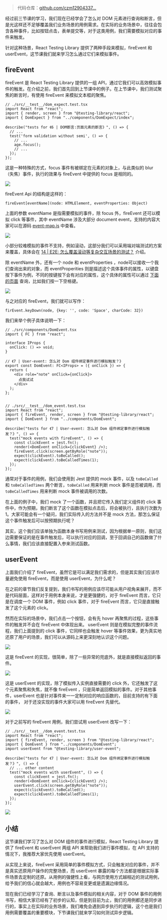 > 代码仓库：[github.com/czm12904337…](https://github.com/czm1290433700/test_demo "https://github.com/czm1290433700/test_demo")

经过前三节课的学习，我们现在已经学会了怎么对 DOM 元素进行查询和断言，但是光这样还不足够覆盖我们业务场景的用例需求。在实际的业务场景中，往往会包含各种事件，比如按钮点击，表单提交等，对于这类用例，我们需要模拟对应的事件来触发。

针对这种场景，React Testing Library 提供了两种手段来模拟，fireEvent 和 userEvent，这节课我们就来学习怎么通过它们来模拟事件。

fireEvent
---------

fireEvent 是 React Testing Library 提供的一组 API，通过它我们可以高效模拟事件的触发。在介绍之前，我们首先回到上节课中的例子。在上节课中，我们测试聚焦的断言时，有使用 fireEvent 来模拟文本框的聚焦。

    // ./src/__test__/dom_expect.test.tsx
    import React from "react";
    import { render, screen } from "@testing-library/react";
    import { DomExpect } from "../components/DomExpect/index";
    
    describe("tests for 《6 | DOM断言:页面元素的断言》", () => {
      // ...
      test('form validation without semi', () => {
        // ...
        age.focus();
        // ...
      });
    });
    

这是一种特殊的方式，focus 事件有被绑定在元素的对象上，与此类似的 blur（失焦）事件，执行的效果与 fireEvent 中提供的 focus 是相同的。

![](https://p3-juejin.byteimg.com/tos-cn-i-k3u1fbpfcp/2221bb0e19d14d0aa36913a5663386ef~tplv-k3u1fbpfcp-jj-mark:1600:0:0:0:q75.image#?w=418&h=157&s=11550&e=png&b=1e1e1e)

fireEvent Api 的结构是这样的：

    fireEvent[eventName](node: HTMLElement, eventProperties: Object)
    

上面的参数 eventName 是指需要模拟的事件，除 focus 外，fireEvent 还可以模拟 click 等事件，其中 eventName 涉及大部分 document event，支持的内容大家可以在源码 [event-map.js](https://github1s.com/testing-library/dom-testing-library/blob/main/src/event-map.js "https://github1s.com/testing-library/dom-testing-library/blob/main/src/event-map.js") 中查看。

![](https://p3-juejin.byteimg.com/tos-cn-i-k3u1fbpfcp/28180f53a8014571a9cddd8b62191c69~tplv-k3u1fbpfcp-jj-mark:1600:0:0:0:q75.image#?w=1284&h=952&s=112056&e=png&b=1f1f1f)

小部分较难模拟的事件不支持，例如滚动，这部分我们可以采用端对端测试的方案来覆盖，具体会在 [14 | E2E: 怎么覆盖滚动等复杂交互场景的测试？](https://juejin.cn/book/7174044519350927395/section/7176804898074427427 "https://juejin.cn/book/7174044519350927395/section/7176804898074427427") 介绍。

除 eventName 外，还有一个 node 和 eventProperties ，node可以接收一个我们查询出来的对象，而 eventProperities 则是描述这个具体事件的属性，以键盘按下事件为例，不同的按键按下会有对应的属性，这个具体的属性可以通过 [下面的页面](https://www.toptal.com/developers/keycode "https://www.toptal.com/developers/keycode") 查询，比如我们按一下空格键。

![](https://p3-juejin.byteimg.com/tos-cn-i-k3u1fbpfcp/34c0c0e0896b488da248add426a261cb~tplv-k3u1fbpfcp-jj-mark:1600:0:0:0:q75.image#?w=1920&h=964&s=66401&e=png&b=f2f4f8)

与之对应的 fireEvent，我们就可以写作：

    firEvent.keyDown(node, {key: '', code: 'Space', charCode: 32})
    

我们来举个例子具体说明一下：

    // ./src/components/DomEvent.tsx
    import { FC } from "react";
    
    interface IProps {
      onClick: () => void;
    }
    
    // 《7 | User-event: 怎么对 Dom 组件绑定事件进行模拟触发？》
    export const DomEvent: FC<IProps> = ({ onClick }) => {
      return (
        <div role="note" onClick={onClick}>
          点我试试
        </div>
      );
    };
    

    // ./src/__test__/dom_event.test.tsx
    import React from "react";
    import { fireEvent, render, screen } from "@testing-library/react";
    import { DomEvent } from "../components/DomEvent";
    
    describe("tests for 《7 | User-event: 怎么对 Dom 组件绑定事件进行模拟触发？》", () => {
      test("mock events with fireEvent", () => {
        const clickEvent = jest.fn();
        render(<DomEvent onClick={clickEvent} />);
        fireEvent.click(screen.getByRole("note"));
        expect(clickEvent).toBeCalled();
        expect(clickEvent).toBeCalledTimes(1);
      });
    });
    

通常对于事件的用例，我们会使用到 Jest 提供的 mock 事件，以及 `toBeCalled` 和 `toBeCalledTimes` 两个断言，`toBeCalled` 用来判断 mock 事件是否被调用，而 `toBeCalledTimes` 用来判断 mock 事件被调用的次数。

在上面的例子中，我们 mock 了一个函数，并且把它传入我们定义组件的 click 事件中，作为预期，我们断言了这个函数在模拟点击后，将会被执行，且执行次数为1。大家可能会有一个疑问，我们实际传入的方法并不是 mock 方法，那怎么保证这个事件触发后可以按预期执行呢？

其实，这个我们应该单独为函数本身书写用例来测试，因为根据单一原则，我们这边需要保证的是在事件触发后，可以执行对应的回调，至于回调自己的函数做了什么事情，我们应该直接配置入参来测试函数。

userEvent
---------

上面我们介绍了 fireEvent，虽然它是可以满足我们需求的，但是其实我们应该尽量避免使用 fireEvent，而是使用 userEvent，为什么呢？

在之前的章节我们反复提到，我们书写的用例应该尽可能从用户视角来展开，而不是代码层面，这样对于用例本身来说，才是更强健的，对于 fireEvent 而言，它只是在调度一个 DOM 事件，例如 click 事件，对于 fireEvent 而言，它只是直接触发了这个元素的 click。

然而在实际的场景中，我们点击一个按钮，会有先 hover 再聚焦的过程，这些事件的触发并不会在 fireEvent 中体现出来。 userEvent 则是在模拟完整的事件流程，我们上面提到的 click 事件，它同样也会触发 hover 等事件效果，更为真实地还原了用户的场景，我们可以从源码上来更深刻地认识这个问题。

![](https://p3-juejin.byteimg.com/tos-cn-i-k3u1fbpfcp/d2756102062346a7b24713d215e1d8c2~tplv-k3u1fbpfcp-jj-mark:1600:0:0:0:q75.image#?w=660&h=303&s=22310&e=png&b=1e1e1e)

这是 fireEvent 的实现，很简单，除了一些异常的兜底外，就是直接模拟返回的事件。

![](https://p3-juejin.byteimg.com/tos-cn-i-k3u1fbpfcp/392b6c2b71d24599b942c5bae7c8220d~tplv-k3u1fbpfcp-jj-mark:1600:0:0:0:q75.image#?w=626&h=425&s=41203&e=png&b=1e1e1e)

这是 userEvent 的实现，除了模拟传入实例直接需要的 click 外，它还触发了这个元素聚焦和失焦，就不像 fireEvent ，只是简单返回模拟的事件。对于其他事件，userEvent 也是针对事件来一一定制对应的响应函数的，目前支持的有下面的事件， 对于还没实现的事件大家可以用 fireEvent 先替代。

![](https://p3-juejin.byteimg.com/tos-cn-i-k3u1fbpfcp/e4225b671e8940398f05454b16071b28~tplv-k3u1fbpfcp-jj-mark:1600:0:0:0:q75.image#?w=1011&h=272&s=31693&e=png&b=1e1e1e)

对于之前写的 fireEvent 用例，我们尝试用 userEvent 改写一下：

    // ./src/__test__/dom_event.test.tsx
    import React from "react";
    import { fireEvent, render, screen } from "@testing-library/react";
    import { DomEvent } from "../components/DomEvent";
    import userEvent from "@testing-library/user-event";
    
    describe("tests for 《7 | User-event: 怎么对 Dom 组件绑定事件进行模拟触发？》", () => {
      // ... other content
      test("mock events with userEvent", () => {
        const clickEvent = jest.fn();
        render(<DomEvent onClick={clickEvent} />);
        userEvent.click(screen.getByRole("note"));
        expect(clickEvent).toBeCalled();
        expect(clickEvent).toBeCalledTimes(1);
      });
    });
    

![](https://p3-juejin.byteimg.com/tos-cn-i-k3u1fbpfcp/800f2df98fc9412b99a8dbbd967d3e15~tplv-k3u1fbpfcp-jj-mark:1600:0:0:0:q75.image#?w=534&h=184&s=15017&e=png&b=1e1e1e)

小结
--

这节课我们学习了怎么对 DOM 组件的事件进行模拟，React Testing Library 提供了 fireEvent 和 userEvent 两组 API 来帮助我们进行事件模拟，在 API 支持的情况下，我推荐大家优先使用 userEvent。

从实现上来说，fireEvent 采用简单的事件模拟方式，只会触发对应的事件，并不是真实还原用户操作的完整场景，而 userEvent 暴露的每个方法都是根据实际事件场景去定制的还原。从用例的强健性上看，与网页使用方式越相近的测试用例，给予我们的信心就会越大，用例也不容易变更或是遗漏边缘情况。

现在我们已经学习了查询、断言以及事件模拟的相关内容，对于 DOM 事件的用例书写，相信大家已经有了初步的认知，但是到目前为止，我们的用例都还是同步进行的，事实上在实际的业务场景，我们难免会遇到异步执行的逻辑，这个也是我们用例需要覆盖的重要模块，下节课我们就来学习如何测试异步逻辑。